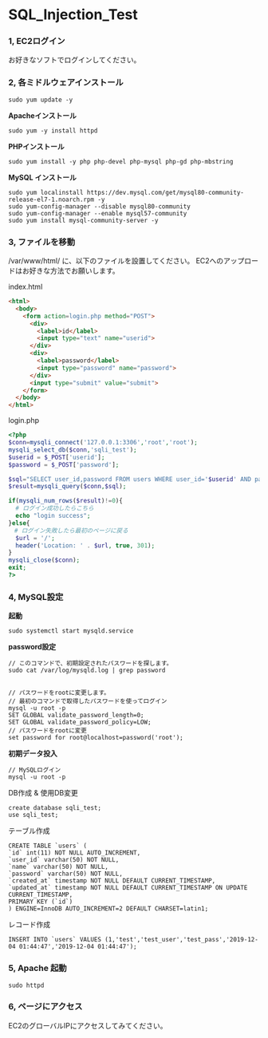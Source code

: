 # SQL_Injection_Test


### 1, EC2ログイン
お好きなソフトでログインしてください。

### 2, 各ミドルウェアインストール
```
sudo yum update -y
```

**Apacheインストール**
```
sudo yum -y install httpd
```

**PHPインストール**
```
sudo yum install -y php php-devel php-mysql php-gd php-mbstring
```

**MySQL インストール**
```
sudo yum localinstall https://dev.mysql.com/get/mysql80-community-release-el7-1.noarch.rpm -y
sudo yum-config-manager --disable mysql80-community
sudo yum-config-manager --enable mysql57-community
sudo yum install mysql-community-server -y
```

### 3, ファイルを移動
/var/www/html/
に、以下のファイルを設置してください。
EC2へのアップロードはお好きな方法でお願いします。

index.html
```html
<html>
  <body>
    <form action=login.php method="POST">
      <div>
        <label>id</label>
        <input type="text" name="userid">
      </div>
      <div>
        <label>password</label>
        <input type="password" name="password">
      </div>
      <input type="submit" value="submit">
    </form>
  </body>
</html>
```

login.php
```php
<?php
$conn=mysqli_connect('127.0.0.1:3306','root','root');
mysqli_select_db($conn,'sqli_test');
$userid = $_POST['userid'];
$password = $_POST['password'];

$sql="SELECT user_id,password FROM users WHERE user_id='$userid' AND password='$password';";
$result=mysqli_query($conn,$sql);

if(mysqli_num_rows($result)!=0){
  # ログイン成功したらこちら
  echo "login success";
}else{
　# ログイン失敗したら最初のページに戻る
  $url = '/';
  header('Location: ' . $url, true, 301);
}
mysqli_close($conn);
exit;
?>
```

### 4, MySQL設定
**起動**
```
sudo systemctl start mysqld.service
```
**password設定**
```
// このコマンドで、初期設定されたパスワードを探します。
sudo cat /var/log/mysqld.log | grep password


// パスワードをrootに変更します。
// 最初のコマンドで取得したパスワードを使ってログイン
mysql -u root -p
SET GLOBAL validate_password_length=0;
SET GLOBAL validate_password_policy=LOW;
// パスワードをrootに変更
set password for root@localhost=password('root');
```

**初期データ投入**
```
// MySQLログイン
mysql -u root -p
```
DB作成 & 使用DB変更
```
create database sqli_test;
use sqli_test;
 ```
テーブル作成
 ```
CREATE TABLE `users` (
`id` int(11) NOT NULL AUTO_INCREMENT,
`user_id` varchar(50) NOT NULL,
`name` varchar(50) NOT NULL,
`password` varchar(50) NOT NULL,
`created_at` timestamp NOT NULL DEFAULT CURRENT_TIMESTAMP,
`updated_at` timestamp NOT NULL DEFAULT CURRENT_TIMESTAMP ON UPDATE CURRENT_TIMESTAMP,
PRIMARY KEY (`id`)
) ENGINE=InnoDB AUTO_INCREMENT=2 DEFAULT CHARSET=latin1;
```
レコード作成
```
INSERT INTO `users` VALUES (1,'test','test_user','test_pass','2019-12-04 01:44:47','2019-12-04 01:44:47');
```

### 5, Apache 起動
```
sudo httpd
```

### 6, ページにアクセス
EC2のグローバルIPにアクセスしてみてください。

